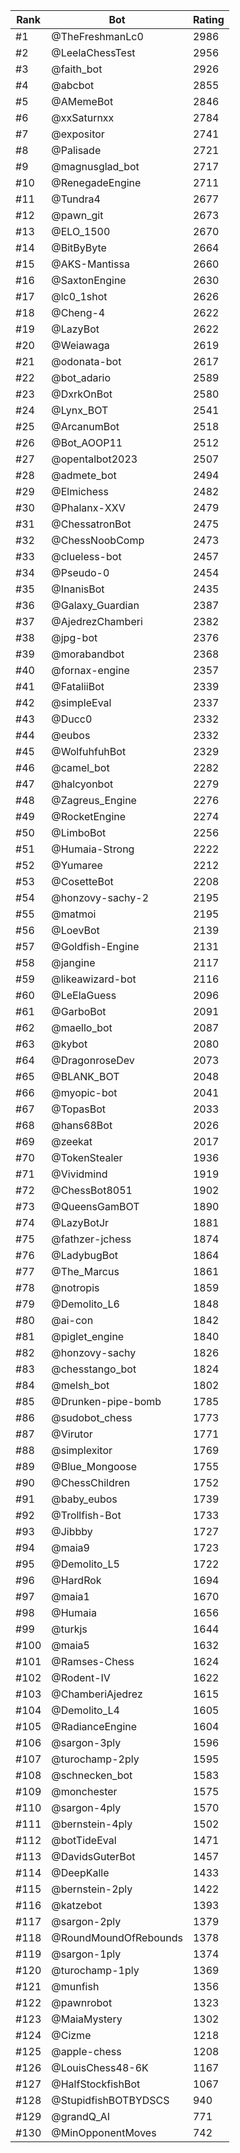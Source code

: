 Rank|Bot|Rating
---|---|---
#1|@TheFreshmanLc0|2986
#2|@LeelaChessTest|2956
#3|@faith_bot|2926
#4|@abcbot|2855
#5|@AMemeBot|2846
#6|@xxSaturnxx|2784
#7|@expositor|2741
#8|@Palisade|2721
#9|@magnusglad_bot|2717
#10|@RenegadeEngine|2711
#11|@Tundra4|2677
#12|@pawn_git|2673
#13|@ELO_1500|2670
#14|@BitByByte|2664
#15|@AKS-Mantissa|2660
#16|@SaxtonEngine|2630
#17|@lc0_1shot|2626
#18|@Cheng-4|2622
#19|@LazyBot|2622
#20|@Weiawaga|2619
#21|@odonata-bot|2617
#22|@bot_adario|2589
#23|@DxrkOnBot|2580
#24|@Lynx_BOT|2541
#25|@ArcanumBot|2518
#26|@Bot_AOOP11|2512
#27|@opentalbot2023|2507
#28|@admete_bot|2494
#29|@Elmichess|2482
#30|@Phalanx-XXV|2479
#31|@ChessatronBot|2475
#32|@ChessNoobComp|2473
#33|@clueless-bot|2457
#34|@Pseudo-0|2454
#35|@InanisBot|2435
#36|@Galaxy_Guardian|2387
#37|@AjedrezChamberi|2382
#38|@jpg-bot|2376
#39|@morabandbot|2368
#40|@fornax-engine|2357
#41|@FataliiBot|2339
#42|@simpleEval|2337
#43|@Ducc0|2332
#44|@eubos|2332
#45|@WolfuhfuhBot|2329
#46|@camel_bot|2282
#47|@halcyonbot|2279
#48|@Zagreus_Engine|2276
#49|@RocketEngine|2274
#50|@LimboBot|2256
#51|@Humaia-Strong|2222
#52|@Yumaree|2212
#53|@CosetteBot|2208
#54|@honzovy-sachy-2|2195
#55|@matmoi|2195
#56|@LoevBot|2139
#57|@Goldfish-Engine|2131
#58|@jangine|2117
#59|@likeawizard-bot|2116
#60|@LeElaGuess|2096
#61|@GarboBot|2091
#62|@maello_bot|2087
#63|@kybot|2080
#64|@DragonroseDev|2073
#65|@BLANK_BOT|2048
#66|@myopic-bot|2041
#67|@TopasBot|2033
#68|@hans68Bot|2026
#69|@zeekat|2017
#70|@TokenStealer|1936
#71|@Vividmind|1919
#72|@ChessBot8051|1902
#73|@QueensGamBOT|1890
#74|@LazyBotJr|1881
#75|@fathzer-jchess|1874
#76|@LadybugBot|1864
#77|@The_Marcus|1861
#78|@notropis|1859
#79|@Demolito_L6|1848
#80|@ai-con|1842
#81|@piglet_engine|1840
#82|@honzovy-sachy|1826
#83|@chesstango_bot|1824
#84|@melsh_bot|1802
#85|@Drunken-pipe-bomb|1785
#86|@sudobot_chess|1773
#87|@Virutor|1771
#88|@simplexitor|1769
#89|@Blue_Mongoose|1755
#90|@ChessChildren|1752
#91|@baby_eubos|1739
#92|@Trollfish-Bot|1733
#93|@Jibbby|1727
#94|@maia9|1723
#95|@Demolito_L5|1722
#96|@HardRok|1694
#97|@maia1|1670
#98|@Humaia|1656
#99|@turkjs|1644
#100|@maia5|1632
#101|@Ramses-Chess|1624
#102|@Rodent-IV|1622
#103|@ChamberiAjedrez|1615
#104|@Demolito_L4|1605
#105|@RadianceEngine|1604
#106|@sargon-3ply|1596
#107|@turochamp-2ply|1595
#108|@schnecken_bot|1583
#109|@monchester|1575
#110|@sargon-4ply|1570
#111|@bernstein-4ply|1502
#112|@botTideEval|1471
#113|@DavidsGuterBot|1457
#114|@DeepKalle|1433
#115|@bernstein-2ply|1422
#116|@katzebot|1393
#117|@sargon-2ply|1379
#118|@RoundMoundOfRebounds|1378
#119|@sargon-1ply|1374
#120|@turochamp-1ply|1369
#121|@munfish|1356
#122|@pawnrobot|1323
#123|@MaiaMystery|1302
#124|@Cizme|1218
#125|@apple-chess|1208
#126|@LouisChess48-6K|1167
#127|@HalfStockfishBot|1067
#128|@StupidfishBOTBYDSCS|940
#129|@grandQ_AI|771
#130|@MinOpponentMoves|742
